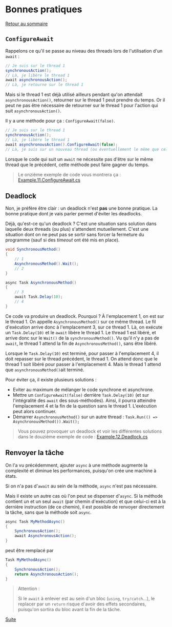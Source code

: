 # Bonnes pratiques

[Retour au sommaire](./../README.md)

## `ConfigureAwait`

Rappelons ce qu'il se passe au niveau des threads lors de l'utilisation d'un `await` :

```csharp
// Je suis sur le thread 1
synchronousAction();
// Là, je libère le thread 1
await asynchronousAction();
// Là, je retourne sur le thread 1
```

Mais si le thread 1 est déjà utilisé ailleurs pendant qu'on attendait `asynchronousAction()`, retourner sur le thread 1 peut prendre du temps. Or il peut ne pas être nécessaire de retourner sur le thread 1 pour l'action qui suit `asynchronousAction()`.

Il y a une méthode pour ça : `ConfigureAwait(false)`.

```csharp
// Je suis sur le thread 1
synchronousAction();
// Là, je libère le thread 1
await asynchronousAction().ConfigureAwait(false);
// Là, je suis sur un nouveau thread (ou éventuellement le même que celui de asynchronousAction()) pour ne pas avoir à attendre le thread 1.
```

Lorsque le code qui suit un `await` ne nécessite pas d'être sur le même thread que le précédent, cette méthode peut faire gagner du temps.

> Le onzième exemple de code vous montrera ça : [Example.11.ConfigureAwait.cs](../sources/CodeJedi.AsyncAwait/Examples/Example.11.ConfigureAwait.cs)

## Deadlock

Non, je préfère être clair : un deadlock n'est **pas** une bonne pratique. La bonne pratique dont je vais parler permet d'éviter les deadlocks.

Déjà, qu'est-ce qu'un deadlock ? C'est une situation sans solution dans laquelle deux threads (ou plus) s'attendent mutuellement. C'est une situation dont on ne peut pas se sortir sans forcer la fermeture du programme (sauf si des *timeout* ont été mis en place).

```csharp
void SynchronousMethod()
{
    // 1
    AsynchronousMethod().Wait();
    // 2
}

async Task AsynchronousMethod()
{
    // 3
    await Task.Delay(10);
    // 4
}
```

Ce code va produire un deadlock. Pourquoi ? À l'emplacement 1, on est sur le thread 1. On appelle `AsynchronousMethod()` sur ce même thread. Le fil d'exécution arrive donc à l'emplacement 3, sur ce thread 1. Là, on exécute un `Task.Delay(10)` et le `await` libère le thread 1. Le thread 1 est libéré, et arrive donc sur le `Wait()` de la `synchronousMethod()`. Vu qu'il n'y a pas de `await`, le thread 1 attend la fin de `AsynchronousMethod()`, sans être libéré.

Lorsque le `Task.Delay(10)` est terminé, pour passer à l'emplacement 4, il doit repasser sur le thread précédent, le thread 1. On attend donc que le thread 1 soit libéré pour passer à l'emplacement 4. Mais le thread 1 attend que `asynchronousMethod()`ait terminé.

Pour éviter ça, il existe plusieurs solutions :

* Eviter au maximum de mélanger le code synchrone et asynchrone.
* Mettre un `ConfigureAwait(false)` derrière `Task.Delay(10)` (et sur l'intégralité des `await` des sous-méthodes). Ainsi, il pourra atteindre l'emplacement 4 et la fin de la question sans le thread 1. L'exécution peut alors continuer.
* Démarrer `AsynchronousMethod()` sur un autre thread : `Task.Run(() => AsynchronousMethod()).Wait();`

> Vous pouvez provoquer un deadlock et voir les différentes solutions dans le douzième exemple de code : [Example.12.Deadlock.cs](../sources/CodeJedi.AsyncAwait/Examples/Example.12.Deadlock.cs)

## Renvoyer la tâche

On l'a vu précédemment, ajouter `async` à une méthode augmente la complexité et diminue les performances, puisqu'on crée une machine à états.

Si on n'a pas d'`await` au sein de la méthode, `async` n'est pas nécessaire.

Mais il existe un autre cas où l'on peut se dispenser d'`async`. Si la méthode contient un et un seul `await` (par chemin d'exécution) et que celui-ci est à la dernière instruction (de ce chemin), il est possible de renvoyer directement la tâche, sans que la méthode soit `async`.

```csharp
async Task MyMethodAsync()
{
    SynchronousAction();
    await AsynchronousAction();
}
```

peut être remplacé par

```csharp
Task MyMethodAsync()
{
    SynchronousAction();
    return AsynchronousAction();
}
```

> Attention :
>
> Si le `await` à enlever est au sein d'un bloc (`using`, `try/catch`...), le replacer par un `return` risque d'avoir des effets secondaires, puisqu'on sortira du bloc avant la fin de la tâche.

[Suite](./part10.md)